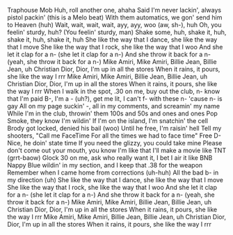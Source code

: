 Traphouse Mob
Huh, roll another one, ahaha
Said I'm never lackin', always pistol packin' (this is a Melo beat)
With them automatics, we gon' send him to Heaven (huh)
Wait, wait, wait, wait, ayy, ayy, woo (aw, sh-), huh
Oh, you feelin' sturdy, huh? (You feelin' sturdy, man)
Shake some, huh, shake it, huh, shake it, huh, shake it, huh
She like the way that I dance, she like the way that I move
She like the way that I rock, she like the way that I woo
And she let it clap for a n- (she let it clap for a n-)
And she throw it back for a n- (yeah, she throw it back for a n-)
Mike Amiri, Mike Amiri, Billie Jean, Billie Jean, uh
Christian Dior, Dior, I'm up in all the stores
When it rains, it pours, she like the way I rrr
Mike Amiri, Mike Amiri, Billie Jean, Billie Jean, uh
Christian Dior, Dior, I'm up in all the stores
When it rains, it pours, she like the way I rrr
When I walk in the spot, .30 on me, buy out the club, n- know that I'm paid
B-, I'm a - (uh?), get me lit, I can't f- with these n- 'cause n- is gay
All on my page suckin' -, all in my comments, and screamin' my name
While I'm in the club, throwin' them 100s and 50s and ones and ones
Pop Smoke, they know I'm wildin'
If I'm on the island, I'm snatchin' the cell
Brody got locked, denied his bail (woo)
Until he free, I'm raisin' hell
Tell my shooters, "Call me FaceTime
For all the times we had to face time"
Free D-Nice, he doin' state time
If you need the glizzy, you could take mine
Please don't come out your mouth, you know I'm like that
I'll make a movie like TNT (grrt-baow)
Glock 30 on me, ask who really want it, I bet I air it like BNB
Nappy Blue wildin' in my section, and I keep that .38 for the weapon
Remember when I came home from corrections (uh-huh)
All the bad b- in my direction (uh)
She like the way that I dance, she like the way that I move
She like the way that I rock, she like the way that I woo
And she let it clap for a n- (she let it clap for a n-)
And she throw it back for a n- (yeah, she throw it back for a n-)
Mike Amiri, Mike Amiri, Billie Jean, Billie Jean, uh
Christian Dior, Dior, I'm up in all the stores
When it rains, it pours, she like the way I rrr
Mike Amiri, Mike Amiri, Billie Jean, Billie Jean, uh
Christian Dior, Dior, I'm up in all the stores
When it rains, it pours, she like the way I rrr
